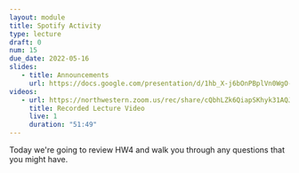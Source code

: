```yaml
---
layout: module
title: Spotify Activity
type: lecture
draft: 0
num: 15
due_date: 2022-05-16
slides:
   - title: Announcements
     url: https://docs.google.com/presentation/d/1hb_X-j6bOnPBplVn0WgO-AMNyQBtEOpf9LhhO4Wfb6g/edit?usp=sharing
videos:
   - url: https://northwestern.zoom.us/rec/share/cQbhLZk6QiapSKhyk31AQJLvjqdlSYULJlz1b9v9Unr2PEIVG0uavvaLMuwoLhBk.WnQ3gAlL85QOptcr
     title: Recorded Lecture Video
     live: 1
     duration: "51:49"
---
```


Today we're going to review HW4 and walk you through any questions that you might have. 
